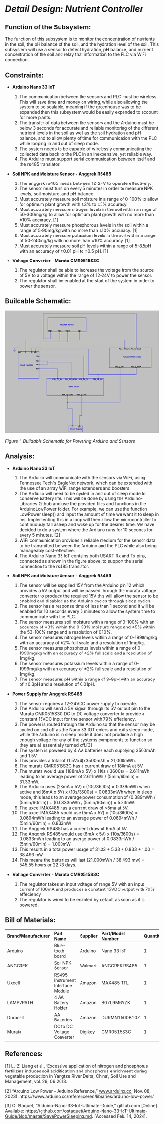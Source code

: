 # *Detail Design: Nutrient Controller*
## **Function of the Subsystem:**
The function of this subsystem is to monitor the concentration of nutrients in the soil,
the pH balance of the soil, and the hydration level of the soil. This 
subsystem will use a sensor to detect hydration, pH balance, and nutrient concentration of the soil and relay that information to the 
PLC via WiFi connection.
## **Constraints:**
- **Arduino Nano 33 IoT**

  1. The communication between the sensors and PLC must be wireless. This will save time and money on wiring, while also allowing the system to be scalable, meaning if the greenhouse was to be expanded then this subsystem would be easily expanded to account for more plants.
  2. The transfer of data between the sensors and the Arduino must be below 3 seconds for accurate and reliable monitoring of the different nutrient levels in the soil as well as the soil hydration and pH balance, and to allow plenty of time for communication with the PLC while looping in and out of sleep mode.
  3. 	The system needs to be capable of wirelessly communicating the collected data back to the PLC in an inexpensive, yet reliable way.
  4. 	The Arduino must support serial communication between itself and the rs485 translator.

- **Soil NPK and Moisture Sensor - Anggrek RS485**

  1. The anggrek rs485 needs between 12-24V to operate effectively.
  2. The sensor must turn on every 5 minutes in order to measure NPK levels, soil moisture, and pH balance.
  3. Must accurately measure soil moisture in a range of 0-100% to allow for optimum plant growth with ±3% to ±5% accuracy.
  4. Must accurately measure nitrogen levels in the soil within a range of 50-300mg/kg to allow for optimum plant growth with no more than ±10% accuracy. [1]
  5. Must accurately measure phosphorous levels in the soil within a range of 5-90mg/kg with no more than ±10% accuracy. [1]
  6. Must accurately measure potassium levels in the soil within a range of 50-240mg/kg with no more than ±10% accuracy. [1]
  7. Must accurately measure soil pH levels within a range of 5-8.5pH with an accuracy of ±0.01 pH to ±0.5 pH. [1]

- **Voltage Converter - Murata CMR0515S3C**

  1. The regulator shall be able to increase the voltage from the source of 5V to a voltage within the range of 12-24V to power the sensor.
  2. The regulator shall be enabled at the start of the system in order to power the sensor.

## **Buildable Schematic:**
![Nutrient Schematic](https://github.com/RealityHertz/Greenhouse-Project/blob/main/Documentation/Images/Nutrient_Schematic_V5.png)

*Figure 1. Buildable Schematic for Powering Arduino and Sensors*

## **Analysis:**
- **Arduino Nano 33 IoT**
  
   1. The Arduino will communicate with the sensors via WiFi, using Tennessee Tech's EagleNet network, which can be extended with the use of an array WiFi range extenders and boosters.
   2. The Ardiuno will need to be cycled in and out of sleep mode to conserve battery life. This will be done by using the Arduino-Libraries Github and use the provided files and functions in the ArduinoLowPower folder. For example, we can use the function LowPower.sleep() and input the amount of time we want it to sleep in ms. Implementing this in a loop will then allow the microcontroller to continuously fall asleep and wake up for the desired time. We have decided to do a system where the Ardiuno runs for 10 seconds for every 5 minutes. [2]
   3. WiFi communication provides a reliable medium for the sensor data to be transmitted between the Arduino and the PLC while also being manageably cost-effective.
   4. The Arduino Nano 33 IoT contains both USART Rx and Tx pins, connected as shown in the figure above, to support the serial connection to the rs485 translator.
 
- **Soil NPK and Moisture Sensor - Anggrek RS485**
   1. The sensor will be supplied 15V from the Arduino pin 12 which provides a 5V output and will be passed through the murata voltage converter to produce the required 15V this will allow the sensor to be enabled and disabled as the Arduino cycles through sleep cycles.
   2. The sensor has a response time of less than 1 second and it will be enabled for 10 seconds every 5 minutes to allow the system time to commumicate with the PLC.
   3. The sensor measures soil moisture with a range of 0-100% with an accuracy of ±3% within the 0-53% moisture range and ±5% within the 53-100% range and a resolution of 0.10%.
   4. The sensor measures nitrogen levels within a range of 0-1999mg/kg with an accuracy of ±2% full scale and a resolution of 1mg/kg.
   5. The sensor measures phosphorus levels within a range of 0-1999mg/kg with an accuracy of ±2% full scale and a resolution of 1mg/kg.
   6. The sensor measures potassium levels within a range of 0-1999mg/kg with an accuracy of ±2% full scale and a resolution of 1mg/kg.
   7. The sensor measures pH within a range of 3-9pH with an accuracy of ±0.3pH and a resolution of 0.01pH.
 
- **Power Supply for Anggrek RS485**
    1. The sensor requires a 12-24VDC power supply to operate.
    2. The Arduino will send a 5V signal through its 5V output pin to the Murata CMR0515S3C DC to DC voltage converter to provide a constant 15VDC input for the sensor with 79% effeciency.
    3. The power is routed through the Arduino so that the sensor may be cycled on and off as the Nano 33 IOT enters and exits sleep mode, while the Arduino is in sleep mode it does not produce a high enough voltage for any of the systems components to function so they are all essentially turned off.[3]
    4. The system is powered by 4 AA batteries each supplying 3500mAh and 1.5V.
    5. This provides a total of (1.5Vx4)x3500mAh = 21,000mWh.
    6. The murata CMR0515S3C has a current draw of 188mA at 5V.
    7. The murata would use (188mA x 5V) x (10s / 3600s) = 2.611mWh leading to an average power of 2.611mWh / (5min/60min) = 31.33mW.
    8. The Arduino uses (28mA x 5V) x (10s/3600s) = 0.389mWh when active and (6mA x 5V) x (10s/3600s) = 0.0833mWh when in sleep mode, this leads to an average power consumption of (0.389mWh / (5min/60min)) + (0.0833mWh / (5min/60min)) = 5.33mW.
    9. The uxcell MAX485 has a current draw of <5ma at 5V.
    10. The uxcell MAX485 would use (5mA x 5V) x (10s/3600s) = 0.0694mWh leading to an average power of 0.0694mWh / (5min/60min) = 0.833mW
    11. The Anggrek RS485 has a current draw of 6mA at 5V.
    12. The Anggrek RS485 would use (6mA x 5V) x (10s/3600s) = 0.0833mWh leading to an averge power of 0.0833mWh / (5min/60min) = 1.000mW
    13. This results in a total power usage of 31.33 + 5.33 + 0.833 + 1.00 = 38.493 mW.
    14. This means the batteries will last (21,000mWh / 38.493 mw) = 545.55 hours or 22.73 days.
 
- **Voltage Converter - Murata CMR0515S3C**
   1. The regulator takes an input voltage of range 5V with an input current of 188mA and produces a constant 15VDC output with 79% effeciency.
   2. The regulator is wired to be enabled by default as soon as it is powered.
  
## **Bill of Materials:**
| Brand/Manufacturer | Part Name | Supplier | Part/Model Number | Quantity | Units | Unit Cost | Cost |
| :--- | :--- | :--- | :--- | :--- | :--- | :--- | :--- |
| Arduino | Blue-tooth board | Arduino | Nano 33 IoT | 1 | 1 | $25.50 | $25.50 |
| ANGGREK | Soil NPK Sensor | Walmart | ANGGREK RS485 | 1 | 1 | $78.51 | $78.51 |
| Uxcell | RS495 Instrument Interface Module | Amazon | MAX485 TTL | 1 | 1 | $6.99 | $6.99 |
| LAMPVPATH | 4 AA Battery Holder | Amazon | B07L9M6VZK | 1 | 2 | $7.49 | $7.49 |
| Duracell | AA Batteries | Amazon | DURMN1500B10Z | 1 | 10 | $8.79 | $8.79 |
| Murata | DC to DC Voltage Converter | Digikey | CMR0515S3C | 1 | 1 | $3.30 | $3.30 |

## **References:**

[1] L.-Z. Liang et al., ‘Excessive application of nitrogen and phosphorus fertilizers induces soil acidification and phosphorus enrichment during vegetable production in Yangtze River Delta, China’, Soil Use and Management, vol. 29, 06 2013.

[2] “Arduino Low Power - Arduino Reference,” www.arduino.cc, Nov. 08, 2023).
‌<https://www.arduino.cc/reference/en/libraries/arduino-low-power/>

[3] O. Staquet, "Arduino-Nano-33-IoT-Ultimate-Guide," github.com [Online]. Available: https://github.com/ostaquet/Arduino-Nano-33-IoT-Ultimate-Guide/blob/master/SavePowerSleeping.md. [Accessed Feb. 14, 2024].
